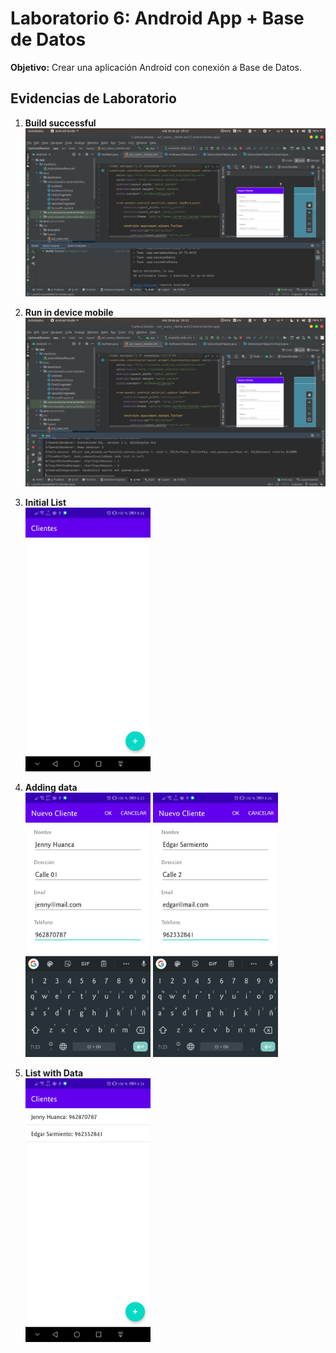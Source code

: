 # Laboratorio 6: Android App + Base de Datos

**Objetivo:** Crear una aplicación Android con conexión a Base de Datos.

## Evidencias de Laboratorio

1. __Build successful__
   ![Construccion exitosa](media/build.png)

2. __Run in device mobile__  
   ![Corriendo en el celular](media/running.png)

3. __Initial List__  
   <img alt="Lista vacía" src="media/lista_vacia.jpg" width="200">

4. __Adding data__  
   <img alt="Adición de datos" src="media/adicion1.jpg" width="200">
   <img alt="Adición de datos" src="media/adicion2.jpg" width="200">

5. __List with Data__  
    <img alt="Lista Llenada" src="media/lista_llena.jpg" width="200">
